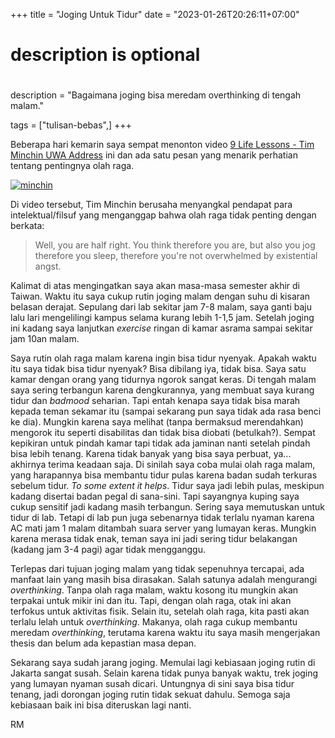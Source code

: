 +++
title = "Joging Untuk Tidur"
date = "2023-01-26T20:26:11+07:00"

#
# description is optional
#
description = "Bagaimana joging bisa meredam overthinking di tengah malam."

tags = ["tulisan-bebas",]
+++


Beberapa hari kemarin saya sempat menonton video [9 Life Lessons - Tim Minchin UWA Address](https://www.youtube.com/watch?v=yoEezZD71sc) ini dan ada satu pesan yang menarik perhatian tentang pentingnya olah raga. 

[![minchin](https://img.youtube.com/vi/yoEezZD71sc/0.jpg)](https://www.youtube.com/watch?v=yoEezZD71sc)

Di video tersebut, Tim Minchin berusaha menyangkal pendapat para intelektual/filsuf yang menganggap bahwa olah raga tidak penting dengan berkata:

> Well, you are half right. You think therefore you are,
> but also you jog therefore you sleep,
> therefore you're not overwhelmed by existential angst.

Kalimat di atas mengingatkan saya akan masa-masa semester akhir di Taiwan. Waktu itu saya cukup rutin joging malam dengan suhu di kisaran belasan derajat. Sepulang dari lab sekitar jam 7-8 malam, saya ganti baju lalu lari mengelilingi kampus selama kurang lebih 1-1,5 jam. Setelah joging ini kadang saya lanjutkan *exercise* ringan di kamar asrama sampai sekitar jam 10an malam. 

Saya rutin olah raga malam karena ingin bisa tidur nyenyak. Apakah waktu itu saya tidak bisa tidur nyenyak? Bisa dibilang iya, tidak bisa. Saya satu kamar dengan orang yang tidurnya ngorok sangat keras. Di tengah malam saya sering terbangun karena dengkurannya, yang membuat saya kurang tidur dan *badmood* seharian. Tapi entah kenapa saya tidak bisa marah kepada teman sekamar itu (sampai sekarang pun saya tidak ada rasa benci ke dia). Mungkin karena saya melihat (tanpa bermaksud merendahkan) mengorok itu seperti disabilitas dan tidak bisa diobati (betulkah?). Sempat kepikiran untuk pindah kamar tapi tidak ada jaminan nanti setelah pindah bisa lebih tenang. Karena tidak banyak yang bisa saya perbuat, ya... akhirnya terima keadaan saja. Di sinilah saya coba mulai olah raga malam, yang harapannya bisa membantu tidur pulas karena badan sudah terkuras sebelum tidur. *To some extent it helps*. Tidur saya jadi lebih pulas, meskipun kadang disertai badan pegal di sana-sini. Tapi sayangnya kuping saya cukup sensitif jadi kadang masih terbangun. Sering saya memutuskan untuk tidur di lab. Tetapi di lab pun juga sebenarnya tidak terlalu nyaman karena AC mati jam 1 malam ditambah suara server yang lumayan keras. Mungkin karena merasa tidak enak, teman saya ini jadi sering tidur belakangan (kadang jam 3-4 pagi) agar tidak mengganggu.

Terlepas dari tujuan joging malam yang tidak sepenuhnya tercapai, ada manfaat lain yang masih bisa dirasakan. Salah satunya adalah mengurangi *overthinking*. Tanpa olah raga malam, waktu kosong itu mungkin akan terpakai untuk mikir ini dan itu. Tapi, dengan olah raga, otak ini akan terfokus untuk aktivitas fisik. Selain itu, setelah olah raga, kita pasti akan terlalu lelah untuk *overthinking*. Makanya, olah raga cukup membantu meredam *overthinking*, terutama karena waktu itu saya masih mengerjakan thesis dan belum ada kepastian masa depan.

Sekarang saya sudah jarang joging. Memulai lagi kebiasaan joging rutin di Jakarta sangat susah. Selain karena tidak punya banyak waktu, trek joging yang lumayan nyaman susah dicari. Untungnya di sini saya bisa tidur tenang, jadi dorongan joging rutin tidak sekuat dahulu. Semoga saja kebiasaan baik ini bisa diteruskan lagi nanti.

RM
